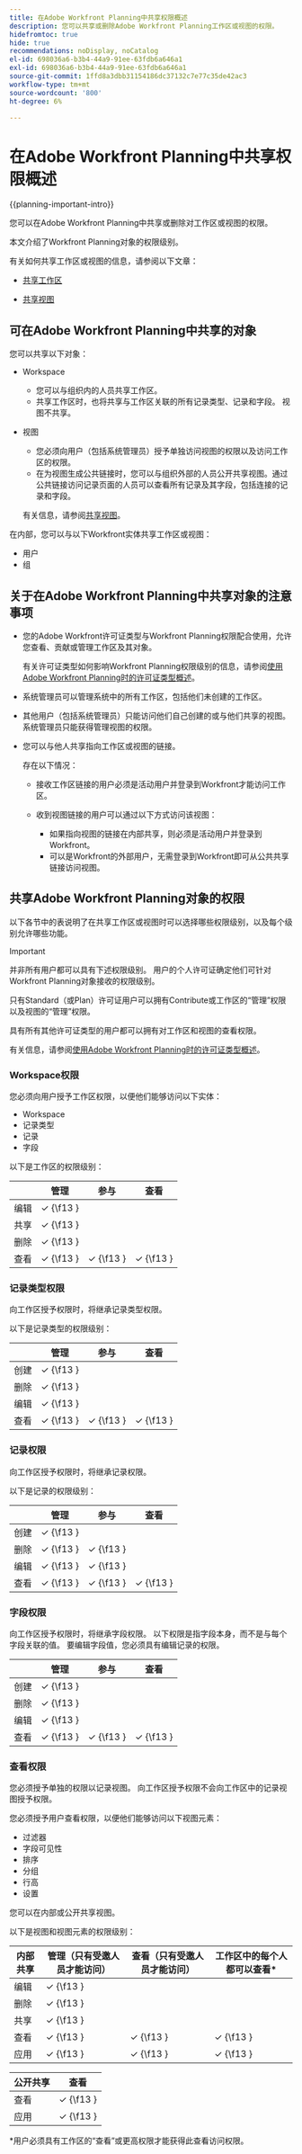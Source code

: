 ```yaml
---
title: 在Adobe Workfront Planning中共享权限概述
description: 您可以共享或删除Adobe Workfront Planning工作区或视图的权限。
hidefromtoc: true
hide: true
recommendations: noDisplay, noCatalog
el-id: 698036a6-b3b4-44a9-91ee-63fdb6a646a1
exl-id: 698036a6-b3b4-44a9-91ee-63fdb6a646a1
source-git-commit: 1ffd8a3dbb31154186dc37132c7e77c35de42ac3
workflow-type: tm+mt
source-wordcount: '800'
ht-degree: 6%

---
```


<!--update the metadata with real things when making this public; also update the description with something like this: Not all users in the organization have the same access and permissions to use Adobe Workfront Planning. This article describes the levels of access that users could have to Adobe Workfront Planning. -->

<!--over time, this article should look like this one does: https://eperienceleague.adobe.com/docs/workfront/using/basics/grant-request-object-permissions/sharing-permissions-on-objects-overview.html?lang=en-->

# 在Adobe Workfront Planning中共享权限概述

{{planning-important-intro}}

您可以在Adobe Workfront Planning中共享或删除对工作区或视图的权限。

本文介绍了Workfront Planning对象的权限级别。

有关如何共享工作区或视图的信息，请参阅以下文章：

* [共享工作区](/help/quicksilver/planning/access/share-workspaces.md)

* [共享视图](/help/quicksilver/planning/access/share-views.md)

## 可在Adobe Workfront Planning中共享的对象

您可以共享以下对象：

* Workspace

   * 您可以与组织内的人员共享工作区。
   * 共享工作区时，也将共享与工作区关联的所有记录类型、记录和字段。 视图不共享。

* 视图

   * 您必须向用户（包括系统管理员）授予单独访问视图的权限以及访问工作区的权限。
   * 在为视图生成公共链接时，您可以与组织外部的人员公开共享视图。通过公共链接访问记录页面的人员可以查看所有记录及其字段，包括连接的记录和字段。

  有关信息，请参阅[共享视图](/help/quicksilver/planning/access/share-views.md)。

在内部，您可以与以下Workfront实体共享工作区或视图：

* 用户
* 组

## 关于在Adobe Workfront Planning中共享对象的注意事项

* 您的Adobe Workfront许可证类型与Workfront Planning权限配合使用，允许您查看、贡献或管理工作区及其对象。

  有关许可证类型如何影响Workfront Planning权限级别的信息，请参阅[使用Adobe Workfront Planning时的许可证类型概述](/help/quicksilver/planning/access/license-type-overview.md)。
* 系统管理员可以管理系统中的所有工作区，包括他们未创建的工作区。
* 其他用户（包括系统管理员）只能访问他们自己创建的或与他们共享的视图。 系统管理员只能获得管理视图的权限。
* 您可以与他人共享指向工作区或视图的链接。

  存在以下情况：
   * 接收工作区链接的用户必须是活动用户并登录到Workfront才能访问工作区。
   * 收到视图链接的用户可以通过以下方式访问该视图：

      * 如果指向视图的链接在内部共享，则必须是活动用户并登录到Workfront。
      * 可以是Workfront的外部用户，无需登录到Workfront即可从公共共享链接访问视图。

## 共享Adobe Workfront Planning对象的权限

以下各节中的表说明了在共享工作区或视图时可以选择哪些权限级别，以及每个级别允许哪些功能。

>[!IMPORTANT]
>
>并非所有用户都可以具有下述权限级别。 用户的个人许可证确定他们可针对Workfront Planning对象接收的权限级别。
>
>只有Standard（或Plan）许可证用户可以拥有Contribute或工作区的“管理”权限以及视图的“管理”权限。
> 
>具有所有其他许可证类型的用户都可以拥有对工作区和视图的查看权限。
>
>有关信息，请参阅[使用Adobe Workfront Planning时的许可证类型概述](/help/quicksilver/planning/access/license-type-overview.md)。


### Workspace权限

您必须向用户授予工作区权限，以便他们能够访问以下实体：

* Workspace
* 记录类型
* 记录
* 字段

以下是工作区的权限级别：

|        | 管理 | 参与 | 查看 |
|--------|--------|------------|-------|
| 编辑 | ✓ {\f13 } |            |       |
| 共享 | ✓ {\f13 } |            |       |
| 删除 | ✓ {\f13 } |            |       |
| 查看 | ✓ {\f13 } | ✓ {\f13 } | ✓ {\f13 } |

### 记录类型权限

向工作区授予权限时，将继承记录类型权限。

以下是记录类型的权限级别：


|        | 管理 | 参与 | 查看 |
|--------|--------|------------|-------|
| 创建 | ✓ {\f13 } |            |       |
| 删除 | ✓ {\f13 } |            |       |
| 编辑 | ✓ {\f13 } |            |       |
| 查看 | ✓ {\f13 } | ✓ {\f13 } | ✓ {\f13 } |

### 记录权限

向工作区授予权限时，将继承记录权限。

以下是记录的权限级别：


|        | 管理 | 参与 | 查看 |
|--------|--------|------------|-------|
| 创建 | ✓ {\f13 } |            |       |
| 删除 | ✓ {\f13 } | ✓ {\f13 } |       |
| 编辑 | ✓ {\f13 } | ✓ {\f13 } |       |
| 查看 | ✓ {\f13 } | ✓ {\f13 } | ✓ {\f13 } |

### 字段权限

向工作区授予权限时，将继承字段权限。
以下权限是指字段本身，而不是与每个字段关联的值。 要编辑字段值，您必须具有编辑记录的权限。

|        | 管理 | 参与 | 查看 |
|--------|--------|------------|-------|
| 创建 | ✓ {\f13 } |            |       |
| 删除 | ✓ {\f13 } |            |       |
| 编辑 | ✓ {\f13 } |            |       |
| 查看 | ✓ {\f13 } | ✓ {\f13 } | ✓ {\f13 } |


### 查看权限

您必须授予单独的权限以记录视图。 向工作区授予权限不会向工作区中的记录视图授予权限。

您必须授予用户查看权限，以便他们能够访问以下视图元素：

* 过滤器
* 字段可见性
* 排序
* 分组
* 行高
* 设置

您可以在内部或公开共享视图。

以下是视图和视图元素的权限级别：

| 内部共享 | 管理（只有受邀人员才能访问） | 查看（只有受邀人员才能访问） | 工作区中的每个人都可以查看* |
|--------|--------|-------|------------------------------|
| 编辑 | ✓ {\f13 } |       |                            |
| 删除 | ✓ {\f13 } |       |                            |
| 共享 | ✓ {\f13 } |       |                           |
| 查看 | ✓ {\f13 } | ✓ {\f13 } | ✓ {\f13 } |
| 应用 | ✓ {\f13 } | ✓ {\f13 } | ✓ {\f13 } |

| 公开共享 | 查看 |
|--------|-------|
| 查看 | ✓ {\f13 } |
| 应用 | ✓ {\f13 } |

*用户必须具有工作区的“查看”或更高权限才能获得此查看访问权限。



<!--old view permissions, before sharing View permissions to a view through a workspace:
|        | Manage | View  |
|--------|--------|-------|
| Edit   | ✓      |       |                            
| Delete | ✓      |       |                            
| Share  | ✓       |       |                           
| View   | ✓      | ✓     |                         
| Apply  | ✓      | ✓     |  


|        | Manage (Only invited people can access) | View (Only invited people can access)  |Everyone in the workspace can view*|
|--------|--------|-------|------------------------------|
| Edit   | ✓      |       |                            |
| Delete | ✓      |       |                            |
| Share  | ✓       |       |                           |
| View   | ✓      | ✓     | ✓                         |
| Access the view  | ✓      | ✓     | ✓                          |
| Apply temporary filters, groupings, sort  | ✓      | ✓     | ✓                          |
-->